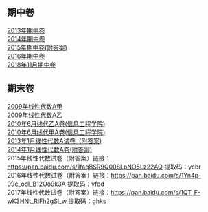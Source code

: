 ## 期中卷
[2013年期中卷](https://github.com/FengGuanxi/HDU-Experience/blob/master/%E5%AD%A6%E4%B9%A0/%E7%BA%BF%E6%80%A7%E4%BB%A3%E6%95%B0/%E8%AF%95%E5%8D%B7/2013%E5%B9%B4%E6%9C%9F%E4%B8%AD%E5%8D%B7.zip)</br>
[2014年期中卷](https://github.com/FengGuanxi/HDU-Experience/blob/master/%E5%AD%A6%E4%B9%A0/%E7%BA%BF%E6%80%A7%E4%BB%A3%E6%95%B0/%E8%AF%95%E5%8D%B7/2014%E5%B9%B4%E6%9C%9F%E4%B8%AD%E5%8D%B7.zip)</br>
[2015年期中卷(附答案)](https://github.com/FengGuanxi/HDU-Experience/blob/master/%E5%AD%A6%E4%B9%A0/%E7%BA%BF%E6%80%A7%E4%BB%A3%E6%95%B0/%E8%AF%95%E5%8D%B7/2015%E5%B9%B4%E6%9C%9F%E4%B8%AD%E5%8D%B7(%E9%99%84%E7%AD%94%E6%A1%88).zip)</br>
[2016年期中卷](https://github.com/FengGuanxi/HDU-Experience/blob/master/%E5%AD%A6%E4%B9%A0/%E7%BA%BF%E6%80%A7%E4%BB%A3%E6%95%B0/%E8%AF%95%E5%8D%B7/2016%E5%B9%B4%E6%9C%9F%E4%B8%AD%E5%8D%B7.zip)</br>
[2018年11月期中卷](https://github.com/FengGuanxi/HDU-Experience/blob/master/%E5%AD%A6%E4%B9%A0/%E7%BA%BF%E6%80%A7%E4%BB%A3%E6%95%B0/%E8%AF%95%E5%8D%B7/2018%E5%B9%B411%E6%9C%88%E6%9C%9F%E4%B8%AD%E5%8D%B7.zip)</br>
## 期末卷
[2009年线性代数A甲](https://github.com/FengGuanxi/HDU-Experience/blob/master/%E5%AD%A6%E4%B9%A0/%E7%BA%BF%E6%80%A7%E4%BB%A3%E6%95%B0/%E8%AF%95%E5%8D%B7/2009%E7%BA%BF%E6%80%A7%E4%BB%A3%E6%95%B0A%E7%94%B2.doc)</br>
[2009年线性代数A乙](https://github.com/FengGuanxi/HDU-Experience/blob/master/%E5%AD%A6%E4%B9%A0/%E7%BA%BF%E6%80%A7%E4%BB%A3%E6%95%B0/%E8%AF%95%E5%8D%B7/2009%E7%BA%BF%E6%80%A7%E4%BB%A3%E6%95%B0A%E4%B9%99.doc)</br>
[2010年6月线代乙A卷(信息工程学院)](https://github.com/FengGuanxi/HDU-Experience/blob/master/%E5%AD%A6%E4%B9%A0/%E7%BA%BF%E6%80%A7%E4%BB%A3%E6%95%B0/%E8%AF%95%E5%8D%B7/2010%E5%B9%B46%E6%9C%88%E7%BA%BF%E4%BB%A3%E4%B9%99A%E5%8D%B7(%E4%BF%A1%E6%81%AF%E5%B7%A5%E7%A8%8B%E5%AD%A6%E9%99%A2).doc)</br>
[2010年6月线代甲A卷(信息工程学院)](https://github.com/FengGuanxi/HDU-Experience/blob/master/%E5%AD%A6%E4%B9%A0/%E7%BA%BF%E6%80%A7%E4%BB%A3%E6%95%B0/%E8%AF%95%E5%8D%B7/2010%E5%B9%B46%E6%9C%88%E7%BA%BF%E4%BB%A3%E7%94%B2A%E5%8D%B7(%E4%BF%A1%E6%81%AF%E5%B7%A5%E7%A8%8B%E5%AD%A6%E9%99%A2).doc)</br>
[2013年1月线性代数A试卷（附答案)](https://github.com/FengGuanxi/HDU-Experience/blob/master/%E5%AD%A6%E4%B9%A0/%E7%BA%BF%E6%80%A7%E4%BB%A3%E6%95%B0/%E8%AF%95%E5%8D%B7/%E7%BA%BF%E4%BB%A3A2013%E5%B9%B41%E6%9C%88.pdf)</br>
[2014年1月线性代数A卷(附答案)](https://github.com/FengGuanxi/HDU-Experience/blob/master/%E5%AD%A6%E4%B9%A0/%E7%BA%BF%E6%80%A7%E4%BB%A3%E6%95%B0/%E8%AF%95%E5%8D%B7/2014%E5%B9%B41%E6%9C%88A%E5%8D%B7(%E9%99%84%E7%AD%94%E6%A1%88).pdf)</br>
2015年线性代数试卷（附答案）链接：https://pan.baidu.com/s/1faqBSR9Q008LpNO5Lz22AQ 提取码：ycbr</br>
2016年线性代数试卷（附答案）链接：https://pan.baidu.com/s/1Yn4p-09c_odl_B12Oo9k3A 提取码：vfod</br>
2017年线性代数试卷（附答案）链接：https://pan.baidu.com/s/1QT_F-wK3HNt_RlFh2gSl_w  提取码：ghks 
